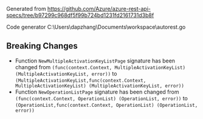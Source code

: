 
Generated from https://github.com/Azure/azure-rest-api-specs/tree/b97299c968df5f99b724bd1231fd2161731d3b8f

Code generator C:\Users\dapzhang\Documents\workspace\autorest.go

## Breaking Changes

- Function `NewMultipleActivationKeyListPage` signature has been changed from `(func(context.Context, MultipleActivationKeyList) (MultipleActivationKeyList, error))` to `(MultipleActivationKeyList,func(context.Context, MultipleActivationKeyList) (MultipleActivationKeyList, error))`
- Function `NewOperationListPage` signature has been changed from `(func(context.Context, OperationList) (OperationList, error))` to `(OperationList,func(context.Context, OperationList) (OperationList, error))`

